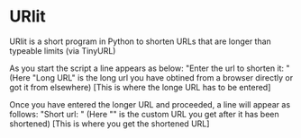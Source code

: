 # URlit
URlit is a short program in Python to shorten URLs that are longer than typeable limits (via TinyURL)

As you start the script a line appears as below:
"Enter the url to shorten it: <Long URL>" (Here "Long URL" is the long url you have obtined from a browser directly or got it from elsewhere)
[This is where the longe URL has to be entered]

Once you have entered the longer URL and proceeded, a line will appear as follows:
"Short url:  <Shortened URL>" (Here "<Shortened URL>" is the custom URL you get after it has been shortened)
[This is where you get the shortened URL]
